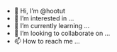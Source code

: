 - 👋 Hi, I’m @hootut
- 👀 I’m interested in ...
- 🌱 I’m currently learning ...
- 💞️ I’m looking to collaborate on ...
- 📫 How to reach me ...

<!---
hootut/hootut is a ✨ special ✨ repository because its `README.md` (this file) appears on your GitHub profile.
You can click the Preview link to take a look at your changes.
--->

